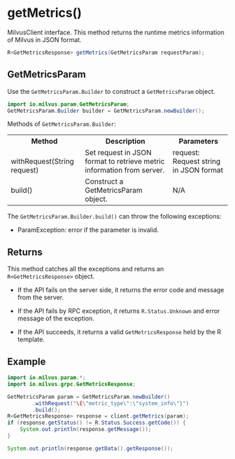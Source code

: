 # getMetrics()

MilvusClient interface. This method returns the runtime metrics information of Milvus in JSON format.

```java
R<GetMetricsResponse> getMetrics(GetMetricsParam requestParam);
```

## GetMetricsParam

Use the `GetMetricsParam.Builder` to construct a `GetMetricsParam` object.

```java
import io.milvus.param.GetMetricsParam;
GetMetricsParam.Builder builder = GetMetricsParam.newBuilder();
```

Methods of `GetMetricsParam.Builder`:

<table>
    <tr>
        <th>Method</th>
        <th>Description</th>
        <th>Parameters</th>
    </tr>
    <tr>
        <td><br/>withRequest(String request)</td>
        <td>Set request in JSON format to retrieve metric information from server.</td>
        <td>request: Request string in JSON format</td>
    </tr>
    <tr>
        <td>build()</td>
        <td>Construct a GetMetricsParam object.</td>
        <td>N/A</td>
    </tr>
</table>

The `GetMetricsParam.Builder.build()` can throw the following exceptions:

- ParamException: error if the parameter is invalid.

## Returns

This method catches all the exceptions and returns an `R<GetMetricsResponse>` object.

- If the API fails on the server side, it returns the error code and message from the server.

- If the API fails by RPC exception, it returns `R.Status.Unknown` and error message of the exception.

- If the API succeeds, it returns a valid `GetMetricsResponse` held by the R template.

## Example

```java
import io.milvus.param.*;
import io.milvus.grpc.GetMetricsResponse;

GetMetricsParam param = GetMetricsParam.newBuilder()
        .withRequest("\{\"metric_type\":\"system_info\"}")
        .build();
R<GetMetricsResponse> response = client.getMetrics(param);
if (response.getStatus() != R.Status.Success.getCode()) {
    System.out.println(response.getMessage());
}

System.out.println(response.getData().getResponse());
```
